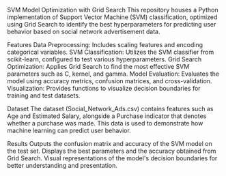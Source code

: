 SVM Model Optimization with Grid Search
This repository houses a Python implementation of Support Vector Machine (SVM) classification, optimized using Grid Search to identify the best hyperparameters for predicting user behavior based on social network advertisement data.

Features
Data Preprocessing: Includes scaling features and encoding categorical variables.
SVM Classification: Utilizes the SVM classifier from scikit-learn, configured to test various hyperparameters.
Grid Search Optimization: Applies Grid Search to find the most effective SVM parameters such as C, kernel, and gamma.
Model Evaluation: Evaluates the model using accuracy metrics, confusion matrices, and cross-validation.
Visualization: Provides functions to visualize decision boundaries for training and test datasets.

Dataset
The dataset (Social_Network_Ads.csv) contains features such as Age and Estimated Salary, alongside a Purchase indicator that denotes whether a purchase was made. This data is used to demonstrate how machine learning can predict user behavior.


Results
Outputs the confusion matrix and accuracy of the SVM model on the test set.
Displays the best parameters and the accuracy obtained from Grid Search.
Visual representations of the model's decision boundaries for better understanding and presentation.
